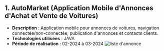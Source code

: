 ## 1. AutoMarket (Application Mobile d'Annonces d'Achat et Vente de Voitures)
- **Description** : Application mobile pour annonces de voitures, navigation connectée/non-connectée, publication d'annonces et contacts clients.
- **Technologies utilisées** : JAVA
- **Période de réalisation** : 02-2024 à 03-2024
![liste d'annonce](https://github.com/hamid-zibouche/AutoMarket/assets/62435884/fa711159-82fa-40d2-bc29-ecad4733867a=100x200)
